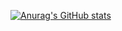 [![Anurag's GitHub stats](https://github-readme-stats.vercel.app/api?username=brnrj&show_icons=true&theme=tokyonight&include_all_commits=true&count_private=true)](https://github.com/anuraghazra/github-readme-stats)
